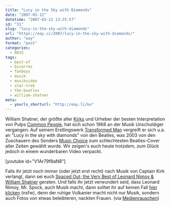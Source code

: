 ```yaml
---
title: "Lucy in the Sky with Diamonds"
date: "2007-03-12"
datetime: "2007-03-12 13:25:57"
id: "31"
slug: "lucy-in-the-sky-with-diamonds"
url: "https://eay.cc/2007/lucy-in-the-sky-with-diamonds/"
author: "eay"
format: "post"
categories:
  - 0815
tags:
  - best-of
  - bizarres
  - fanboys
  - musik
  - musikvideo
  - star-trek
  - the-beatles
  - william-shatner
meta:
  - yourls_shorturl: "http://eay.li/ku"
---
```


William Shatner, der größte aller [Kirks](//eay.cc/2007/clash-of-the-fanboys/) und Urheber der besten Interpretation von Pulps [Common People](http://www.amazon.de/exec/obidos/ASIN/B0002XK4CO/eayznet-21), hat sich schon 1968 an der Musik Unschuldiger vergangen: Auf seinem Erstlingswerk [Transformed Man](http://www.amazon.de/exec/obidos/ASIN/B0006J2G9I/eayznet-21) vergreift er sich u.a. an "Lucy in the sky with diamonds" von den Beatles, was 2003 von den Zuschauern des Senders [Music Choice](http://en.wikipedia.org/wiki/Music_Choice) zum schlechtesten Beatles-Cover aller Zeiten gewählt wurde. Wir zeigen's euch heute trotzdem, zum Glück jedoch in einem wunderbaren Video verpackt.

\[youtube id="V1Ar79f8aN8"\]

Falls ihr jetzt noch immer (oder jetzt erst recht) nach Musik von Captain Kirk verlangt, dann sei euch [Spaced Out; the Very Best of Leonard Nimoy & William Shatner](http://www.amazon.de/exec/obidos/ASIN/B0000089JE/eayznet-21) geraten. Und falls ihr jetzt verwundert seid, dass Leonard Nimoy, Mr. Spock, auch Musik macht, dann solltet ihr auf keinen Fall [hier klicken](http://www.leonardnimoyphotography.com/7body.htm) (nsfw), denn der ruhige Vulkanier macht nicht nur Musik, sondern auch Fotos von etwas beleibteren, nackten Frauen. (via [Medienrauschen](http://www.medienrauschen.de/archiv/2007/03/12/kurz-knapp-452007/))
